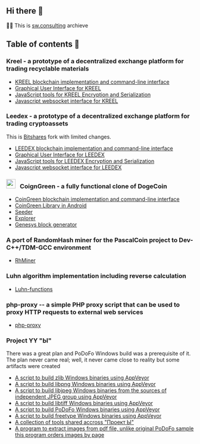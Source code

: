 ## Hi there 👋

🙋‍♀️ This is [sw.consulting](https://sw.consulting) archieve 

## Table of contents 🧙 
### Kreel - a prototype of a decentralized exchange platform for trading recyclable materials
- [KREEL blockchain implementation and command-line interface](https://github.com/sw-consulting/kreel.core)
- [Graphical User Interface for KREEL](https://github.com/sw-consulting/kreel.ui)
- [JavaScript tools for KREEL Encryption and Serialization](https://github.com/sw-consulting/kreel.js)
- [Javascript websocket interface for KREEL](https://github.com/sw-consulting/kreel.ws)
### Leedex - a prototype of a decentralized exchange platform for trading cryptoassets
This is [Bitshares](https://bitshares.org/) fork with limited changes.
- [LEEDEX blockchain implementation and command-line interface](https://github.com/sw-consulting/leedex.core)
- [Graphical User Interface for LEEDEX](https://github.com/sw-consulting/leedex.ui)
- [JavaScript tools for LEEDEX Encryption and Serialization](https://github.com/sw-consulting/leedex.js)
- [Javascript websocket interface for LEEDEX](https://github.com/sw-consulting/leedex.ws)
### <img width="25" height="25" alt="cg" src="https://github.com/user-attachments/assets/4fce2e68-d008-42bf-b1e7-c9dee045a31d"/>&nbsp;&nbsp; CoignGreen - a fully functional clone of DogeCoin
- [CoinGreen blockchain implementation and command-line interface](https://github.com/sw-consulting/coin-green.core)
- [CoinGreen Library in Android](https://github.com/sw-consulting/coin-green.wallet)
- [Seeder](https://github.com/sw-consulting/coin-green.seeder)
- [Explorer](https://github.com/sw-consulting/coin-green.explorer)
- [Genesys block generator](https://github.com/sw-consulting/coin-green.genesis)
### A port of RandomHash miner for the PascalCoin project to Dev-C++/TDM-GCC environment
- [RhMiner](https://github.com/sw-consulting/rhminer)
### Luhn algorithm implementation including reverse calculation
- [Luhn-functions](https://github.com/sw-consulting/Luhn-functions)
### php-proxy -- a simple PHP proxy script that can be used to proxy HTTP requests to external web services
- [php-proxy](https://github.com/sw-consulting/php-proxy)
### Project YY "Ы"
There was a great plan and PoDoFo Windows build was a prerequisite of it. 
The plan never came real; well, it never came close to reality but some artifacts were created
- [A script to build zlib Windows binaries using AppVeyor](https://github.com/sw-consulting/YY.Dist_zlib)
- [A script to build libpng Windows binaries using AppVeyor](https://github.com/sw-consulting/YY.Dist_libpng)
- [A script to build libjpeg Windows binaries from the sources of independent JPEG group using AppVeyor](https://github.com/sw-consulting/YY.Dist_libjpeg)
- [A script to build libtiff Windows binaries using AppVeyor](https://github.com/sw-consulting/YY.Dist_libtiff)
- [A script to build PoDoFo Windows binaries using AppVeyor](https://github.com/sw-consulting/YY.Dist_podofo)
- [A script to build freetype Windows binaries using AppVeyor](https://github.com/sw-consulting/YY.Dist_freetype)
- [A collection of tools shared accross "Проект Ы"](https://github.com/sw-consulting/YY.EZTools)
- [A program to extract images from pdf file, unlike original PoDoFo sample this program orders images by page](https://github.com/sw-consulting/YY.PdfImageExtract)
